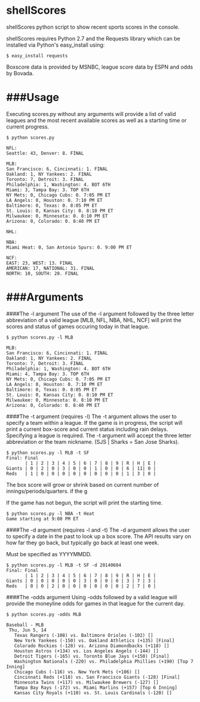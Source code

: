 shellScores
===========

shellScores python script to show recent sports scores in the console.

shellScores requires Python 2.7 and the Requests library which can be installed via Python's easy_install using:
```
$ easy_install requests
```

Boxscore data is provided by MSNBC, league score data by ESPN and odds by Bovada.

###Usage
===========
Executing scores.py without any arguments will provide a list of valid leagues and the most recent available scores as well as a starting time or current progress.

```
$ python scores.py

NFL:
Seattle: 43, Denver: 8. FINAL

MLB:
San Francisco: 6, Cincinnati: 1. FINAL
Oakland: 1, NY Yankees: 2. FINAL
Toronto: 7, Detroit: 3. FINAL
Philadelphia: 1, Washington: 4. BOT 6TH
Miami: 3, Tampa Bay: 3. TOP 6TH
NY Mets: 0, Chicago Cubs: 0. 7:05 PM ET
LA Angels: 0, Houston: 0. 7:10 PM ET
Baltimore: 0, Texas: 0. 8:05 PM ET
St. Louis: 0, Kansas City: 0. 8:10 PM ET
Milwaukee: 0, Minnesota: 0. 8:10 PM ET
Arizona: 0, Colorado: 0. 8:40 PM ET

NHL:

NBA:
Miami Heat: 0, San Antonio Spurs: 0. 9:00 PM ET

NCF:
EAST: 23, WEST: 13. FINAL
AMERICAN: 17, NATIONAL: 31. FINAL
NORTH: 10, SOUTH: 20. FINAL
```
###Arguments
===========
####The -l argument
The use of the -l argument followed by the three letter abbreviation of a valid league [MLB, NFL, NBA, NHL, NCF] will print the scores and status of games occuring today in that league.

```
$ python scores.py -l MLB

MLB:
San Francisco: 6, Cincinnati: 1. FINAL
Oakland: 1, NY Yankees: 2. FINAL
Toronto: 7, Detroit: 3. FINAL
Philadelphia: 1, Washington: 4. BOT 6TH
Miami: 4, Tampa Bay: 3. TOP 6TH
NY Mets: 0, Chicago Cubs: 0. 7:05 PM ET
LA Angels: 0, Houston: 0. 7:10 PM ET
Baltimore: 0, Texas: 0. 8:05 PM ET
St. Louis: 0, Kansas City: 0. 8:10 PM ET
Milwaukee: 0, Minnesota: 0. 8:10 PM ET
Arizona: 0, Colorado: 0. 8:40 PM ET
```

####The -t argument (requires -l)
The -t argument allows the user to specify a team within a league. If the game is in progress, the script will print a current box-score and current status including rain delays. Specifying a league is required. The -t argument will accept the three letter abbreviation or the team nickname. (SJS | Sharks = San Jose Sharks).

```
$ python scores.py -l MLB -t SF
Final: Final
       | 1 | 2 | 3 | 4 | 5 | 6 | 7 | 8 | 9 | R | H | E |
Giants | 0 | 2 | 0 | 3 | 0 | 0 | 1 | 0 | 0 | 6 | 11| 0 |
Reds   | 1 | 0 | 0 | 0 | 0 | 0 | 0 | 0 | 0 | 1 | 3 | 0 |
```

The box score will grow or shrink based on current number of innings/periods/quarters. if the g

If the game has not begun, the script will print the starting time.

```
$ python scores.py -l NBA -t Heat
Game starting at 9:00 PM ET
```

####The -d argument (requires -l and -t)
The -d argument allows the user to specify a date in the past to look up a box score. The API results vary on how far they go back, but typically go back at least one week.

Must be specified as YYYYMMDD.

```
$ python scores.py -l MLB -t SF -d 20140604
Final: Final
       | 1 | 2 | 3 | 4 | 5 | 6 | 7 | 8 | 9 | R | H | E |
Giants | 0 | 0 | 0 | 0 | 0 | 3 | 0 | 0 | 0 | 3 | 7 | 3 |
Reds   | 0 | 0 | 2 | 0 | 0 | 0 | 0 | 0 | 0 | 2 | 7 | 0 |
```

####The -odds argument
Using -odds followed by a valid league will provide the moneyline odds for games in that league for the current day.
```
$ python scores.py -odds MLB

Baseball - MLB
 Thu, Jun 5, 14
   Texas Rangers (-108) vs. Baltimore Orioles (-102) []
   New York Yankees (-150) vs. Oakland Athletics (+135) [Final]
   Colorado Rockies (-128) vs. Arizona Diamondbacks (+118) []
   Houston Astros (+134) vs. Los Angeles Angels (-144) []
   Detroit Tigers (-165) vs. Toronto Blue Jays (+150) [Final]
   Washington Nationals (-220) vs. Philadelphia Phillies (+190) [Top 7 Inning]
   Chicago Cubs (-116) vs. New York Mets (+106) []
   Cincinnati Reds (+118) vs. San Francisco Giants (-128) [Final]
   Minnesota Twins (+117) vs. Milwaukee Brewers (-127) []
   Tampa Bay Rays (-172) vs. Miami Marlins (+157) [Top 6 Inning]
   Kansas City Royals (+110) vs. St. Louis Cardinals (-120) []
```

